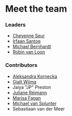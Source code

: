 # Meet the team

### Leaders
* [Cheyenne Seur](https://www.linkedin.com/in/cheyenneseur/)
* [Irfaan Santoe](https://www.linkedin.com/in/irfaansantoe/)
* [Michael Bernhardt](https://www.linkedin.com/in/michael-bernhardt-cyber/)
* [Robin van Loon](https://www.linkedin.com/in/robin-van-loon-csslp-cissp-oswe/)

### Contributors
* [Aleksandra Kornecka](https://www.linkedin.com/in/aleksandrakornecka/)
* [Gjalt Wijma](https://www.linkedin.com/in/gtwijma/)
* Jaiya "JP" Preston
* [Juliane Reimann](https://www.linkedin.com/in/juliane-reimann)
* [Marisa Fagan](https://www.linkedin.com/in/marisafagan/)
* [Michael van Splunter](https://www.linkedin.com/in/michaelvansplunter)
* Sebastiaan van der Meer
